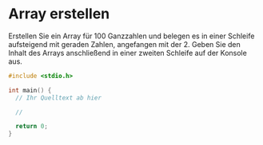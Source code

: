 # Array erstellen

Erstellen Sie ein Array für 100 Ganzzahlen und belegen es in einer Schleife aufsteigend mit geraden Zahlen, angefangen mit der 2.
Geben Sie den Inhalt des Arrays anschließend in einer zweiten Schleife auf der Konsole aus.

```cpp
#include <stdio.h>

int main() {
  // Ihr Quelltext ab hier

  //

  return 0;
}
```